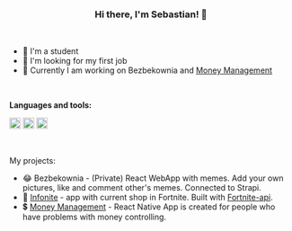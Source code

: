 ### <center>**Hi there, I'm Sebastian! 👋**</center>

<br />

- 🏫 I'm a student
- 👀 I'm looking for my first job
- 🚀 Currently I am working on Bezbekownia and [Money Management](http://github.com/sebastianhaber/moneymanagement "Money Management")

<br />

**Languages and tools:**

<code><img src='https://user-images.githubusercontent.com/51960484/133693670-9d89e200-f306-4985-8ffd-4f2bf95cca91.png' height='20' /></code>
<code><img src='https://user-images.githubusercontent.com/51960484/133693659-9acff652-bd13-4834-97cd-a4ecfcdc6aaf.png' height='20' /></code>
<code><img src='https://user-images.githubusercontent.com/51960484/133693464-a559ffdd-106b-4137-8046-80d4ec6e014c.png' height='20' /></code>

<br />

My projects:

- 😂 Bezbekownia - (Private) React WebApp with memes. Add your own pictures, like and comment other's memes. Connected to Strapi.
- 🔫 [Infonite](https://github.com/sebastianhaber/infonite "Infonite") - app with current shop in Fortnite. Built with [Fortnite-api](https://fortnite-api.com/).
- 💲 [Money Management](http://github.com/sebastianhaber/moneymanagement "Money Management") - React Native App is created for people who have problems with money controlling.

